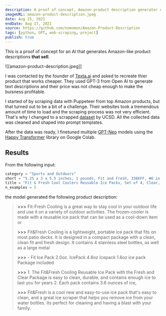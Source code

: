 ```yaml
---
description: A proof of concept, Amazon product description generator using GPT-Neo for Texta.ai
imageURL: amazon-product-description.jpeg
date: Aug 15, 2021
endDate: Aug 17, 2021
source: https://github.com/nomomon/Amazon-Product-Description
tags: [python, GPT, web-scraping, project]
publish: true
---
```


This is a proof of concept for an AI that generates Amazon-like product descriptions **that sell**.

![[amazon-product-description.jpeg]]

I was contacted by the founder of [Texta.ai](https://texta.ai/) and asked to recreate thier product that works cheaper. They used GPT-3 from Open AI to generate text descriptions and their price was not cheap enough to make the buisness profitable.

I started of by scraping data with Puppeteer from top Amazon products, but that turned out to be a bit of a challenge. Their websites took a tremendous amount of time to load and the scraping process was not very efficient. That's why I changed to a scrapped [dataset](https://jmcauley.ucsd.edu/data/amazon/) by UCSD. All the collected data was cleaned and shaped into prompt templates.

After the data was ready, I finetuned multiple [GPT-Neo](https://www.eleuther.ai/projects/gpt-neo/) models using the [Happy Transformer](https://happytransformer.com/) library on Google Colab.

## Results

From the following input:

```python
category = "Sports and Outdoors"
short = "5.25 x 3 x 5.5 inches, 1 pounds, Fit and Fresh, 336KFF, #6 in Sports & Outdoors (See Top 100 in Sports & Outdoors) #1 in Camping Cooler Accessories, , SLIM ICE PACKS, COMPACT DESIGN, LONG-LASTING, HEALTHY AND SAFE"
title = "Fit & Fresh Cool Coolers Reusable Ice Packs, Set of 4, Clear, Package may vary"
n_examples = 5
```

the model generated the following product description:

> **>>>** Fit-Fresh Cooling is a great way to stay cool in your outdoor life and use it on a variety of outdoor activities. The frozen-cooler is made with a reusable ice pack that can be used as a cool-down item or
>
> **>>>** Fit&Fresh Cooling is a lightweight, portable ice pack that fits on most patio decks. It is designed in a compact package with a clean, clean fit and fresh design. It contains 4 stainless steel bottles, as well as a large metal
>
> **>>>** - Fit Ice Pack 2.0oz. IcePack 4.8oz Icepack 1.6oz ice pack Package included
>
> **>>>** 1. The Fit&Fresh Cooling Reusable Ice Pack with the Fresh and Clear Package is easy to clean, durable, and contains enough ice to last you for years 2. Each pack contains 3.6 ounces of ice,
>
> **>>>** Fit&Fresh is a cool new and easy-to-use ice pack that's easy to clean, and a great ice scraper that helps you remove ice from your water bottles. Its perfect for cleaning and having a blast with your family.
